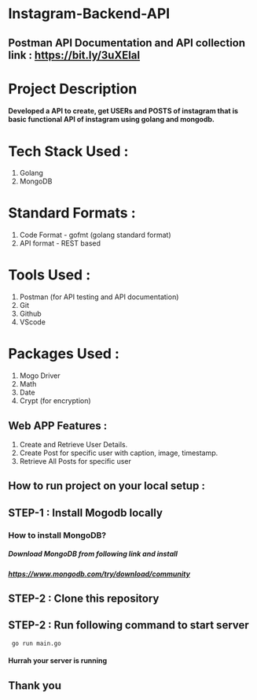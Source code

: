 # Instagram-Backend-API

## Postman API Documentation and API collection link : https://bit.ly/3uXEIal
# Project Description
#### Developed a API to create, get USERs and POSTS of instagram that is basic functional API of instagram using golang and mongodb.

# Tech Stack Used :
1. Golang
2. MongoDB

# Standard Formats :
1. Code Format - gofmt (golang standard format)
2. API format - REST based

# Tools Used :
1. Postman (for API testing and API documentation)
2. Git
3. Github
4. VScode

# Packages Used :
1. Mogo Driver
2. Math
3. Date
4. Crypt (for encryption)

## Web APP Features :
1. Create and Retrieve User Details.
2. Create Post for specific user with caption, image, timestamp.
3. Retrieve All Posts for specific user 
 
## How to run project on your local setup :
## STEP-1 : Install Mogodb locally
### How to install MongoDB?
##### Download MongoDB from following link and install 
##### https://www.mongodb.com/try/download/community


## STEP-2 : Clone this repository

## STEP-2 : Run following command to start server
``` go run main.go```


#### Hurrah your server is running
## Thank you


